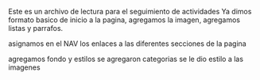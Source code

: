 Este es un archivo de lectura para el seguimiento de actividades 
Ya dimos formato basico de inicio a la pagina, agregamos la imagen, agregamos listas y parrafos.

asignamos en el NAV los enlaces a las diferentes secciones de la pagina

agregamos fondo y estilos
se agregaron categorias 
se le dio estilo a las imagenes